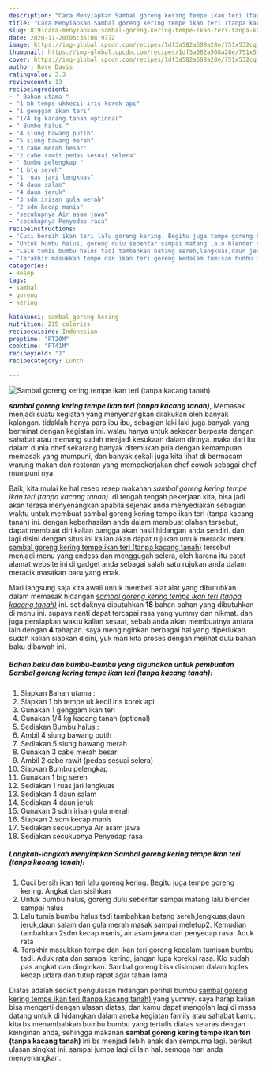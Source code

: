 ```yaml
---
description: "Cara Menyiapkan Sambal goreng kering tempe ikan teri (tanpa kacang tanah), Bikin Ngiler"
title: "Cara Menyiapkan Sambal goreng kering tempe ikan teri (tanpa kacang tanah), Bikin Ngiler"
slug: 819-cara-menyiapkan-sambal-goreng-kering-tempe-ikan-teri-tanpa-kacang-tanah-bikin-ngiler
date: 2020-11-20T05:36:08.977Z
image: https://img-global.cpcdn.com/recipes/1df3a582a508a28e/751x532cq70/sambal-goreng-kering-tempe-ikan-teri-tanpa-kacang-tanah-foto-resep-utama.jpg
thumbnail: https://img-global.cpcdn.com/recipes/1df3a582a508a28e/751x532cq70/sambal-goreng-kering-tempe-ikan-teri-tanpa-kacang-tanah-foto-resep-utama.jpg
cover: https://img-global.cpcdn.com/recipes/1df3a582a508a28e/751x532cq70/sambal-goreng-kering-tempe-ikan-teri-tanpa-kacang-tanah-foto-resep-utama.jpg
author: Rose Davis
ratingvalue: 3.3
reviewcount: 13
recipeingredient:
- " Bahan utama "
- "1 bh tempe ukkecil iris korek api"
- "1 genggam ikan teri"
- "1/4 kg kacang tanah optional"
- " Bumbu halus "
- "4 siung bawang putih"
- "5 siung bawang merah"
- "3 cabe merah besar"
- "2 cabe rawit pedas sesuai selera"
- " Bumbu pelengkap "
- "1 btg sereh"
- "1 ruas jari lengkuas"
- "4 daun salam"
- "4 daun jeruk"
- "3 sdm irisan gula merah"
- "2 sdm kecap manis"
- "secukupnya Air asam jawa"
- "secukupnya Penyedap rasa"
recipeinstructions:
- "Cuci bersih ikan teri lalu goreng kering. Begitu juga tempe goreng kering. Angkat dan sisihkan"
- "Untuk bumbu halus, goreng dulu sebentar sampai matang lalu blender sampai halus"
- "Lalu tumis bumbu halus tadi tambahkan batang sereh,lengkuas,daun jeruk,daun salam dan gula merah masak sampai meletup2. Kemudian tambahkan 2sdm kecap manis, air asam jawa dan penyedap rasa. Aduk rata"
- "Terakhir masukkan tempe dan ikan teri goreng kedalam tumisan bumbu tadi. Aduk rata dan sampai kering, jangan lupa koreksi rasa. Klo sudah pas angkat dan dinginkan. Sambal goreng bisa disimpan dalam toples kedap udara dan tutup rapat agar tahan lama"
categories:
- Resep
tags:
- sambal
- goreng
- kering

katakunci: sambal goreng kering 
nutrition: 215 calories
recipecuisine: Indonesian
preptime: "PT20M"
cooktime: "PT41M"
recipeyield: "1"
recipecategory: Lunch

---
```



![Sambal goreng kering tempe ikan teri (tanpa kacang tanah)](https://img-global.cpcdn.com/recipes/1df3a582a508a28e/751x532cq70/sambal-goreng-kering-tempe-ikan-teri-tanpa-kacang-tanah-foto-resep-utama.jpg)

<b><i>sambal goreng kering tempe ikan teri (tanpa kacang tanah)</i></b>, Memasak menjadi suatu kegiatan yang menyenangkan dilakukan oleh banyak kalangan. tidaklah hanya para ibu ibu, sebagian laki laki juga banyak yang berminat dengan kegiatan ini. walau hanya untuk sekedar berpesta dengan sahabat atau memang sudah menjadi kesukaan dalam dirinya. maka dari itu dalam dunia chef sekarang banyak ditemukan pria dengan kemampuan memasak yang mumpuni, dan banyak sekali juga kita lihat di bermacam warung makan dan restoran yang mempekerjakan chef cowok sebagai chef mumpuni nya.



Baik, kita mulai ke hal resep resep makanan <i>sambal goreng kering tempe ikan teri (tanpa kacang tanah)</i>. di tengah tengah pekerjaan kita, bisa jadi akan terasa menyenangkan apabila sejenak anda menyediakan sebagian waktu untuk membuat sambal goreng kering tempe ikan teri (tanpa kacang tanah) ini. dengan keberhasilan anda dalam membuat olahan tersebut, dapat membuat diri kalian bangga akan hasil hidangan anda sendiri. dan lagi disini dengan situs ini kalian akan dapat rujukan untuk meracik menu <u>sambal goreng kering tempe ikan teri (tanpa kacang tanah)</u> tersebut menjadi menu yang endess dan menggugah selera, oleh karena itu catat alamat website ini di gadget anda sebagai salah satu rujukan anda dalam meracik masakan baru yang enak.


Mari langsung saja kita awali untuk membeli alat alat yang dibutuhkan dalam memasak hidangan <u><i>sambal goreng kering tempe ikan teri (tanpa kacang tanah)</i></u> ini. setidaknya dibutuhkan <b>18</b> bahan bahan yang dibutuhkan di menu ini. supaya nanti dapat tercapai rasa yang yummy dan nikmat. dan juga persiapkan waktu kalian sesaat, sebab anda akan membuatnya antara lain dengan <b>4</b> tahapan. saya menginginkan berbagai hal yang diperlukan sudah kalian siapkan disini, yuk mari kita proses dengan melihat dulu bahan baku dibawah ini.

<!--inarticleads1-->

##### Bahan baku dan bumbu-bumbu yang digunakan untuk pembuatan Sambal goreng kering tempe ikan teri (tanpa kacang tanah):

1. Siapkan  Bahan utama :
1. Siapkan 1 bh tempe uk.kecil iris korek api
1. Gunakan 1 genggam ikan teri
1. Gunakan 1/4 kg kacang tanah (optional)
1. Sediakan  Bumbu halus :
1. Ambil 4 siung bawang putih
1. Sediakan 5 siung bawang merah
1. Gunakan 3 cabe merah besar
1. Ambil 2 cabe rawit (pedas sesuai selera)
1. Siapkan  Bumbu pelengkap :
1. Gunakan 1 btg sereh
1. Sediakan 1 ruas jari lengkuas
1. Sediakan 4 daun salam
1. Sediakan 4 daun jeruk
1. Gunakan 3 sdm irisan gula merah
1. Siapkan 2 sdm kecap manis
1. Sediakan secukupnya Air asam jawa
1. Sediakan secukupnya Penyedap rasa




<!--inarticleads2-->

##### Langkah-langkah menyiapkan Sambal goreng kering tempe ikan teri (tanpa kacang tanah):

1. Cuci bersih ikan teri lalu goreng kering. Begitu juga tempe goreng kering. Angkat dan sisihkan
1. Untuk bumbu halus, goreng dulu sebentar sampai matang lalu blender sampai halus
1. Lalu tumis bumbu halus tadi tambahkan batang sereh,lengkuas,daun jeruk,daun salam dan gula merah masak sampai meletup2. Kemudian tambahkan 2sdm kecap manis, air asam jawa dan penyedap rasa. Aduk rata
1. Terakhir masukkan tempe dan ikan teri goreng kedalam tumisan bumbu tadi. Aduk rata dan sampai kering, jangan lupa koreksi rasa. Klo sudah pas angkat dan dinginkan. Sambal goreng bisa disimpan dalam toples kedap udara dan tutup rapat agar tahan lama




Diatas adalah sedikit pengulasan hidangan perihal bumbu <u>sambal goreng kering tempe ikan teri (tanpa kacang tanah)</u> yang yummy. saya harap kalian bisa mengerti dengan ulasan diatas, dan kamu dapat mengolah lagi di masa datang untuk di hidangkan dalam aneka kegiatan family atau sahabat kamu. kita bs menambahkan bumbu bumbu yang tertulis diatas selaras dengan keinginan anda, sehingga makanan <b>sambal goreng kering tempe ikan teri (tanpa kacang tanah)</b> ini bs menjadi lebih enak dan sempurna lagi. berikut ulasan singkat ini, sampai jumpa lagi di lain hal. semoga hari anda menyenangkan.
